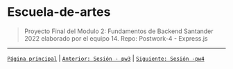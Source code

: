 # Escuela-de-artes

>Proyecto Final del Modulo 2: Fundamentos de Backend Santander 2022 elaborado por el equipo 14.
Repo: Postwork-4 - Express.js


-------
[`Página principal`](../../../Readme.md) | [`Anterior: Sesión - pw3`](../pw3/README.md) | [`Siguiente: Sesión -pw4`](../pw5/README.md)